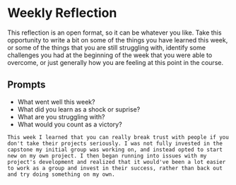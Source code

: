 # Weekly Reflection

This reflection is an open format, so it can be whatever you like. Take this opportunity to write a bit on some of the things you have learned this week, or some of the things that you are still struggling with, identify some challenges you had at the beginning of the week that you were able to overcome, or just generally how you are feeling at this point in the course.

## Prompts

- What went well this week?
- What did you learn as a shock or suprise?
- What are you struggling with?
- What would you count as a victory?

`This week I learned that you can really break trust with people if you don't take their projects seriously. I was not fully invested in the capstone my initial group was working on, and instead opted to start new on my own project. I then began running into issues with my project's development and realized that it would've been a lot easier to work as a group and invest in their success, rather than back out and try doing something on my own.`
